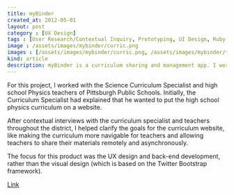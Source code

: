```yaml
---
title: myBinder
created_at: 2012-05-01
layout: post
category : [UX Design]
tags : [User Research/Contextual Inquiry, Prototyping, UI Design, Ruby on Rails Development, Database Design]
image : /assets/images/mybinder/curric.png
images : [/assets/images/mybinder/curric.png, /assets/images/mybinder/topic.png, /assets/images/mybinder/unit.png]
kind: article
description: myBinder is a curriculum sharing and management app. I worked with administrators and teachers at Pittsburgh Public Schools to understand how putting the high school physics curriculum online might better support teachers' and administrators' work.
---
```


<p class="description">
For this project, I worked with the Science Curriculum Specialist and high school Physics teachers of Pittsburgh Public Schools. Initially, the Curriculum Specialist had explained that he wanted to put the high school physics curriculum on a website.</p>
<p class="description">
After contextual interviews with the curriculum specialist and teachers throughout the district, I helped clarify the goals for the curriculum website, like making the curriculum more navigable for teachers and allowing teachers to share their materials remotely and asynchronously.
</p>
<p class="description">
The focus for this product was the UX design and back-end development, rather than the visual design (which is based on the Twitter Bootstrap framework).
</p>
<p><a class = "button large" href="http://mybinder.herokuapp.com/courses/1">Link</a></p>